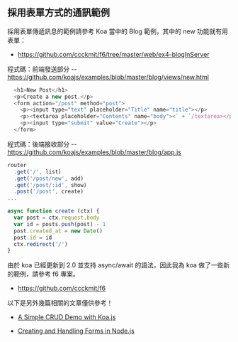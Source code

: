
## 採用表單方式的通訊範例

採用表單傳遞訊息的範例請參考 Koa 當中的 Blog 範例，其中的 new 功能就有用表單：

* <https://github.com/ccckmit/f6/tree/master/web/ex4-blogInServer>

程式碼：前端發送部分 -- <https://github.com/koajs/examples/blob/master/blog/views/new.html>

```js
  <h1>New Post</h1>
  <p>Create a new post.</p>
  <form action="/post" method="post">
    <p><input type="text" placeholder="Title" name="title"></p>
    <p><textarea placeholder="Contents" name="body"><` + `/textarea></p>
    <p><input type="submit" value="Create"></p>
  </form>
```

程式碼：後端接收部分 -- <https://github.com/koajs/examples/blob/master/blog/app.js>

```js
router
  .get('/', list)
  .get('/post/new', add)
  .get('/post/:id', show)
  .post('/post', create)
...

async function create (ctx) {
  var post = ctx.request.body
  var id = posts.push(post) - 1
  post.created_at = new Date()
  post.id = id
  ctx.redirect('/')
}
```

由於 koa 已經更新到 2.0 並支持 async/await 的語法，因此我為 koa 做了一些新的範例，請參考 f6 專案。

* <https://github.com/ccckmit/f6>

以下是另外幾篇相關的文章僅供參考！

* [A Simple CRUD Demo with Koa.js](https://weblogs.asp.net/shijuvarghese/a-simple-crud-demo-with-koa-js)

* [Creating and Handling Forms in Node.js](https://www.sitepoint.com/creating-and-handling-forms-in-node-js/)
